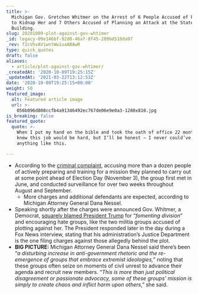 ```yaml
---
title: >-
  Michigan Gov. Gretchen Whitmer on the Arrest of 6 People Accused of Plotting
  to Kidnap Her and 7 Others Accused of Planning an Attack at the State Capitol
  Building.
slug: 20201009-plot-against-gov-whtimer
_id: legacy-09e146bf-92d0-46af-8f45-289bd518da97
_rev: f2cVhvAV1wntWw1uaABAwR
type: quick_quotes
draft: false
aliases:
  - article/plot-against-gov-whtimer/
_createdAt: '2020-10-09T19:25:15Z'
_updatedAt: '2021-03-22T13:12:53Z'
date: '2020-10-09T19:25:15+00:00'
weight: 50
featured_image:
  alt: Featured article image
  url: >-
    056b096d808ccfb4a91346492ec767de06e9e0a3-1280x810.jpg
is_breaking: false
featured_quote:
  quote: >-
    When I put my hand on the bible and took the oath of office 22 months ago, I
    knew this job would be hard, but I’ll be honest – I never could’ve imagined
    anything like this.

---
```

* According to the [criminal complaint](https://assets.documentcloud.org/documents/7223362/Michigan-Kidnapping-Conspiracy.pdf), accusing more than a dozen people of actively preparing and training for a mission they planned to carry out at some point ahead of Election Day (November 3), the group first met in June, and conducted surveillance for over two weeks throughout August and September.
  * More charges and additional defendants are expected, according to Michigan Attorney General Dana Nessel.
* Speaking shortly after the charges were announced Gov. Whitmer, a Democrat, [squarely blamed President Trump](https://www.facebook.com/GovGretchenWhitmer/videos/346049466647915) for “_fomenting division_” and encouraging hate groups, like the two militia groups accused of plotting against her. The President responded later in the day during a Fox News interview, stating that his administration’s Justice Department is the one filing charges against those allegedly behind the plot.
* **BIG PICTURE:** Michigan Attorney General Dana Nessel said there’s been “_a disturbing increase in anti-government rhetoric and the re-emergence of groups that embrace extremist ideologies,_” noting that these groups often seize on moments of civil unrest to advance their agenda and recruit new members. “_This is more than just political disagreement or passionate advocacy, some of these groups’ mission is simply to create chaos and inflict harm upon others_,” she said.